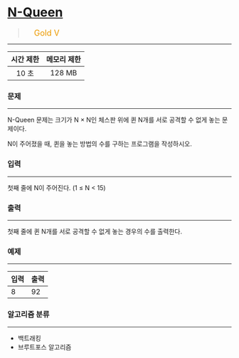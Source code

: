 # [N-Queen](https://www.acmicpc.net/problem/9663)

> <img src="https://d2gd6pc034wcta.cloudfront.net/tier/11.svg" width="16" heigth="21" style = "vertical-align: middle;"/>&nbsp;<span style="font-size: 18px; color: #ec9a00;">Gold V</span>

***

<div align="center">

|시간 제한|메모리 제한|
|:---:|:---:|
|10 초 |128 MB|

</div>

### 문제

***

N-Queen 문제는 크기가 N × N인 체스판 위에 퀸 N개를 서로 공격할 수 없게 놓는 문제이다.

N이 주어졌을 때, 퀸을 놓는 방법의 수를 구하는 프로그램을 작성하시오.

### 입력

***

첫째 줄에 N이 주어진다. (1 ≤ N &lt; 15)

### 출력

***

첫째 줄에 퀸 N개를 서로 공격할 수 없게 놓는 경우의 수를 출력한다.

### 예제

***

|입력|출력|
|:---|:---|
|8|92|

### 알고리즘 분류

***

* 백트래킹
* 브루트포스 알고리즘

